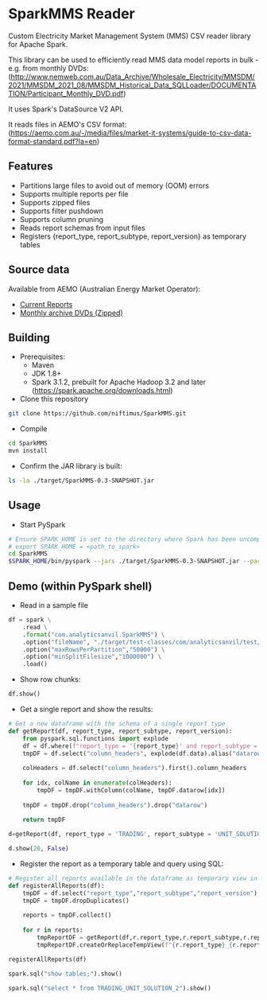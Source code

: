 # SparkMMS Reader
Custom Electricity Market Management System (MMS) CSV reader library for Apache Spark.

This library can be used to efficiently read MMS data model reports in bulk - e.g. from monthly DVDs:
(http://www.nemweb.com.au/Data_Archive/Wholesale_Electricity/MMSDM/2021/MMSDM_2021_08/MMSDM_Historical_Data_SQLLoader/DOCUMENTATION/Participant_Monthly_DVD.pdf)

It uses Spark's DataSource V2 API.

It reads files in AEMO's CSV format:
(https://aemo.com.au/-/media/files/market-it-systems/guide-to-csv-data-format-standard.pdf?la=en)

## Features
- Partitions large files to avoid out of memory (OOM) errors
- Supports multiple reports per file
- Supports zipped files
- Supports filter pushdown
- Supports column pruning
- Reads report schemas from input files
- Registers {report_type, report_subtype, report_version} as temporary tables

## Source data

Available from AEMO (Australian Energy Market Operator):
- [Current Reports](https://nemweb.com.au/Reports/Current)
- [Monthly archive DVDs (Zipped)](https://visualisations.aemo.com.au/aemo/nemweb/index.html#mms-data-model])

## Building

- Prerequisites:
  - Maven
  - JDK 1.8+
  - Spark 3.1.2, prebuilt for Apache Hadoop 3.2 and later (https://spark.apache.org/downloads.html)
- Clone this repository
```bash
git clone https://github.com/niftimus/SparkMMS.git
```
- Compile
```bash
cd SparkMMS
mvn install
```
- Confirm the JAR library is built:
```bash
ls -la ./target/SparkMMS-0.3-SNAPSHOT.jar
```

## Usage

- Start PySpark
```bash
# Ensure SPARK_HOME is set to the directory where Spark has been uncompressed
# export SPARK_HOME = <path_to_spark>
cd SparkMMS
$SPARK_HOME/bin/pyspark --jars ./target/SparkMMS-0.3-SNAPSHOT.jar --packages org.apache.hadoop:hadoop-azure:3.3.1,org.apache.hadoop:hadoop-aws:3.2.2
```

## Demo (within PySpark shell)
- Read in a sample file
```python
df = spark \
    .read \
    .format("com.analyticsanvil.SparkMMS") \
    .option("fileName", "./target/test-classes/com/analyticsanvil/test/PUBLIC_DVD_TRADINGLOAD_202010010000.CSV") \
    .option("maxRowsPerPartition","50000") \
    .option("minSplitFilesize","1000000") \
    .load()

```
- Show row chunks:
```python
df.show()
```
- Get a single report and show the results:
```python
# Get a new dataframe with the schema of a single report type
def getReport(df, report_type, report_subtype, report_version):
    from pyspark.sql.functions import explode
    df = df.where(f"report_type = '{report_type}' and report_subtype = '{report_subtype}' and report_version = {report_version}")
    tmpDF = df.select("column_headers", explode(df.data).alias("datarow"))
    
    colHeaders = df.select("column_headers").first().column_headers
    
    for idx, colName in enumerate(colHeaders):
        tmpDF = tmpDF.withColumn(colName, tmpDF.datarow[idx])
    
    tmpDF = tmpDF.drop("column_headers").drop("datarow")    
    
    return tmpDF

d=getReport(df, report_type = 'TRADING', report_subtype = 'UNIT_SOLUTION', report_version = 2)

d.show(20, False)
```
- Register the report as a temporary table and query using SQL:
```python
# Register all reports available in the dataframe as temporary view in the metastore
def registerAllReports(df):
    tmpDF = df.select("report_type","report_subtype","report_version")
    tmpDF = tmpDF.dropDuplicates()
    
    reports = tmpDF.collect()
    
    for r in reports:
        tmpReportDF = getReport(df,r.report_type,r.report_subtype,r.report_version)
        tmpReportDF.createOrReplaceTempView(f"{r.report_type}_{r.report_subtype}_{r.report_version}")

registerAllReports(df)

spark.sql("show tables;").show()

spark.sql("select * from TRADING_UNIT_SOLUTION_2").show()

```
